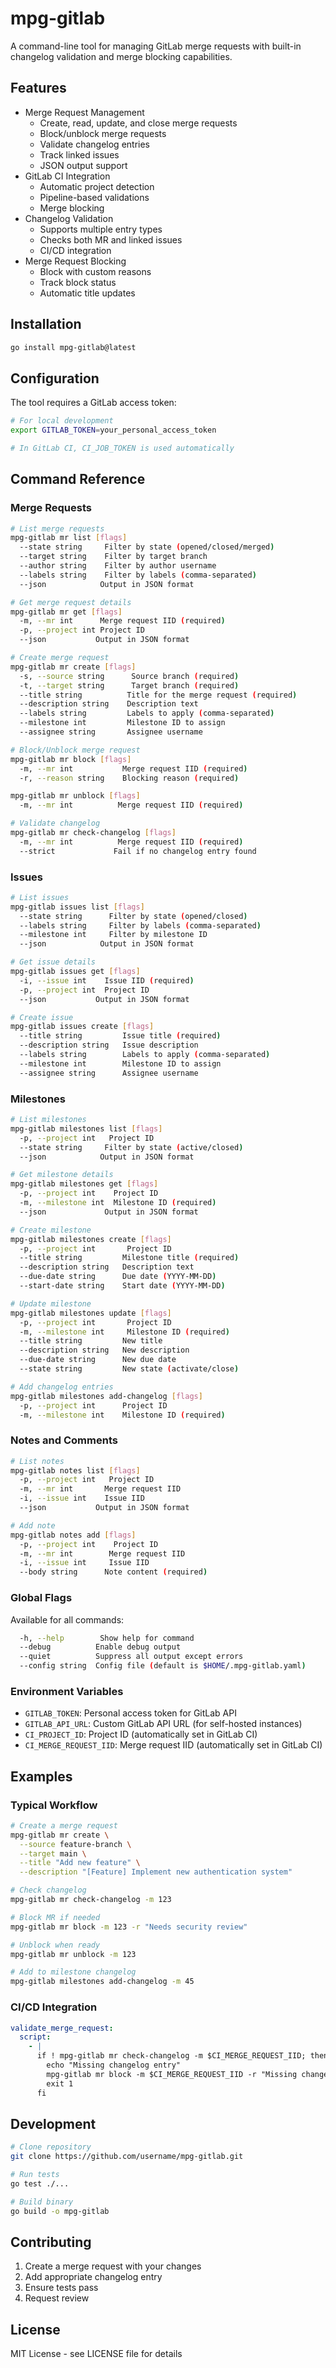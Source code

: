 # mpg-gitlab

A command-line tool for managing GitLab merge requests with built-in changelog validation and merge blocking capabilities.

## Features

- Merge Request Management
  - Create, read, update, and close merge requests
  - Block/unblock merge requests
  - Validate changelog entries
  - Track linked issues
  - JSON output support
- GitLab CI Integration
  - Automatic project detection
  - Pipeline-based validations
  - Merge blocking
- Changelog Validation
  - Supports multiple entry types
  - Checks both MR and linked issues
  - CI/CD integration
- Merge Request Blocking
  - Block with custom reasons
  - Track block status
  - Automatic title updates

## Installation

```bash
go install mpg-gitlab@latest
```

## Configuration

The tool requires a GitLab access token:

```bash
# For local development
export GITLAB_TOKEN=your_personal_access_token

# In GitLab CI, CI_JOB_TOKEN is used automatically
```

## Command Reference

### Merge Requests

```bash
# List merge requests
mpg-gitlab mr list [flags]
  --state string     Filter by state (opened/closed/merged)
  --target string    Filter by target branch
  --author string    Filter by author username
  --labels string    Filter by labels (comma-separated)
  --json            Output in JSON format

# Get merge request details
mpg-gitlab mr get [flags]
  -m, --mr int      Merge request IID (required)
  -p, --project int Project ID
  --json           Output in JSON format

# Create merge request
mpg-gitlab mr create [flags]
  -s, --source string      Source branch (required)
  -t, --target string      Target branch (required)
  --title string          Title for the merge request (required)
  --description string    Description text
  --labels string         Labels to apply (comma-separated)
  --milestone int         Milestone ID to assign
  --assignee string       Assignee username

# Block/Unblock merge request
mpg-gitlab mr block [flags]
  -m, --mr int           Merge request IID (required)
  -r, --reason string    Blocking reason (required)

mpg-gitlab mr unblock [flags]
  -m, --mr int          Merge request IID (required)

# Validate changelog
mpg-gitlab mr check-changelog [flags]
  -m, --mr int          Merge request IID (required)
  --strict             Fail if no changelog entry found
```

### Issues

```bash
# List issues
mpg-gitlab issues list [flags]
  --state string      Filter by state (opened/closed)
  --labels string     Filter by labels (comma-separated)
  --milestone int     Filter by milestone ID
  --json            Output in JSON format

# Get issue details
mpg-gitlab issues get [flags]
  -i, --issue int    Issue IID (required)
  -p, --project int  Project ID
  --json           Output in JSON format

# Create issue
mpg-gitlab issues create [flags]
  --title string         Issue title (required)
  --description string   Issue description
  --labels string        Labels to apply (comma-separated)
  --milestone int        Milestone ID to assign
  --assignee string      Assignee username
```

### Milestones

```bash
# List milestones
mpg-gitlab milestones list [flags]
  -p, --project int   Project ID
  --state string     Filter by state (active/closed)
  --json            Output in JSON format

# Get milestone details
mpg-gitlab milestones get [flags]
  -p, --project int    Project ID
  -m, --milestone int  Milestone ID (required)
  --json             Output in JSON format

# Create milestone
mpg-gitlab milestones create [flags]
  -p, --project int       Project ID
  --title string         Milestone title (required)
  --description string   Description text
  --due-date string      Due date (YYYY-MM-DD)
  --start-date string    Start date (YYYY-MM-DD)

# Update milestone
mpg-gitlab milestones update [flags]
  -p, --project int       Project ID
  -m, --milestone int     Milestone ID (required)
  --title string         New title
  --description string   New description
  --due-date string      New due date
  --state string         New state (activate/close)

# Add changelog entries
mpg-gitlab milestones add-changelog [flags]
  -p, --project int      Project ID
  -m, --milestone int    Milestone ID (required)
```

### Notes and Comments

```bash
# List notes
mpg-gitlab notes list [flags]
  -p, --project int   Project ID
  -m, --mr int       Merge request IID
  -i, --issue int    Issue IID
  --json           Output in JSON format

# Add note
mpg-gitlab notes add [flags]
  -p, --project int    Project ID
  -m, --mr int        Merge request IID
  -i, --issue int     Issue IID
  --body string      Note content (required)
```

### Global Flags

Available for all commands:

```bash
  -h, --help        Show help for command
  --debug          Enable debug output
  --quiet          Suppress all output except errors
  --config string  Config file (default is $HOME/.mpg-gitlab.yaml)
```

### Environment Variables

- `GITLAB_TOKEN`: Personal access token for GitLab API
- `GITLAB_API_URL`: Custom GitLab API URL (for self-hosted instances)
- `CI_PROJECT_ID`: Project ID (automatically set in GitLab CI)
- `CI_MERGE_REQUEST_IID`: Merge request IID (automatically set in GitLab CI)

## Examples

### Typical Workflow

```bash
# Create a merge request
mpg-gitlab mr create \
  --source feature-branch \
  --target main \
  --title "Add new feature" \
  --description "[Feature] Implement new authentication system"

# Check changelog
mpg-gitlab mr check-changelog -m 123

# Block MR if needed
mpg-gitlab mr block -m 123 -r "Needs security review"

# Unblock when ready
mpg-gitlab mr unblock -m 123

# Add to milestone changelog
mpg-gitlab milestones add-changelog -m 45
```

### CI/CD Integration

```yaml
validate_merge_request:
  script:
    - |
      if ! mpg-gitlab mr check-changelog -m $CI_MERGE_REQUEST_IID; then
        echo "Missing changelog entry"
        mpg-gitlab mr block -m $CI_MERGE_REQUEST_IID -r "Missing changelog entry"
        exit 1
      fi
```

## Development

```bash
# Clone repository
git clone https://github.com/username/mpg-gitlab.git

# Run tests
go test ./...

# Build binary
go build -o mpg-gitlab
```

## Contributing

1. Create a merge request with your changes
2. Add appropriate changelog entry
3. Ensure tests pass
4. Request review

## License

MIT License - see LICENSE file for details
